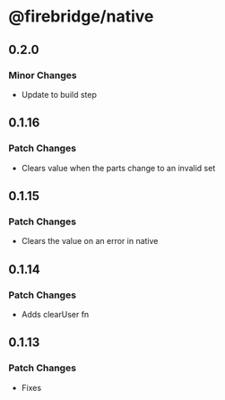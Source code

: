 # @firebridge/native

## 0.2.0

### Minor Changes

- Update to build step

## 0.1.16

### Patch Changes

- Clears value when the parts change to an invalid set

## 0.1.15

### Patch Changes

- Clears the value on an error in native

## 0.1.14

### Patch Changes

- Adds clearUser fn

## 0.1.13

### Patch Changes

- Fixes
